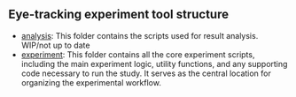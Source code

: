 ## Eye-tracking experiment tool structure

-  [analysis](analysis/): This folder contains the scripts used for result analysis. WIP/not up to date
-  [experiment](experiment/): This folder contains all the core experiment scripts, including the main experiment logic, utility functions, and any supporting code necessary to run the study. It serves as the central location for organizing the experimental workflow.